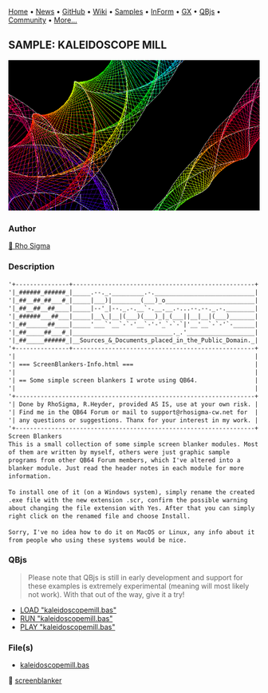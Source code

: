 [Home](https://qb64.com) • [News](../../news.md) • [GitHub](https://github.com/QB64Official/qb64) • [Wiki](https://github.com/QB64Official/qb64/wiki) • [Samples](../../samples.md) • [InForm](../../inform.md) • [GX](../../gx.md) • [QBjs](../../qbjs.md) • [Community](../../community.md) • [More...](../../more.md)

## SAMPLE: KALEIDOSCOPE MILL

![screenshot.png](img/screenshot.png)

### Author

[🐝 Rho Sigma](../rho-sigma.md) 

### Description

```text
'+---------------+---------------------------------------------------+
'|_######_######_|_____.--._._________.-.____________________________|
'|_##__##_##___#_|_____|___)|________(___)_o_________________________|
'|_##__##__##____|_____|--'_|--._.-.__`-.__.__.-...--.--._.-.________|
'|_######___##___|_____|__\_|__|(___)(___)_|_(___||__|__|(___)_______|
'|_##______##____|_____'___`'__`-`-'__`-'-'_`-`-`|'__'__`-`-'`-______|
'|_##_____##___#_|____________________________._.'___________________|
'|_##_____######_|__Sources_&_Documents_placed_in_the_Public_Domain._|
'+---------------+---------------------------------------------------+
'|                                                                   |
'| === ScreenBlankers-Info.html ===                                  |
'|                                                                   |
'| == Some simple screen blankers I wrote using QB64.                |
'|                                                                   |
'+-------------------------------------------------------------------+
'| Done by RhoSigma, R.Heyder, provided AS IS, use at your own risk. |
'| Find me in the QB64 Forum or mail to support@rhosigma-cw.net for  |
'| any questions or suggestions. Thanx for your interest in my work. |
'+-------------------------------------------------------------------+
Screen Blankers
This is a small collection of some simple screen blanker modules. Most of them are written by myself, others were just graphic sample programs from other QB64 Forum members, which I've altered into a blanker module. Just read the header notes in each module for more information.

To install one of it (on a Windows system), simply rename the created .exe file with the new extension .scr, confirm the possible warning about changing the file extension with Yes. After that you can simply right click on the renamed file and choose Install.

Sorry, I've no idea how to do it on MacOS or Linux, any info about it from people who using these systems would be nice.
```

### QBjs

> Please note that QBjs is still in early development and support for these examples is extremely experimental (meaning will most likely not work). With that out of the way, give it a try!

* [LOAD "kaleidoscopemill.bas"](https://qbjs.org/index.html?src=https://qb64.com/samples/kaleidoscope-mill/src/kaleidoscopemill.bas)
* [RUN "kaleidoscopemill.bas"](https://qbjs.org/index.html?mode=auto&src=https://qb64.com/samples/kaleidoscope-mill/src/kaleidoscopemill.bas)
* [PLAY "kaleidoscopemill.bas"](https://qbjs.org/index.html?mode=play&src=https://qb64.com/samples/kaleidoscope-mill/src/kaleidoscopemill.bas)

### File(s)

* [kaleidoscopemill.bas](src/kaleidoscopemill.bas)

🔗 [screenblanker](../screenblanker.md)
